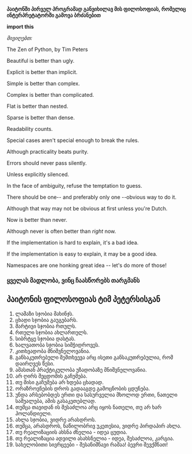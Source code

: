 **პაიტონში პირველ პროგრამად განვიხილავ მის ფილოსოფიას, რომელიც ინტერპრეტატორში გამოვა ბრძანებით**

**import this**

*მივიღებთ:* 

The Zen of Python, by Tim Peters

Beautiful is better than ugly.

Explicit is better than implicit.

Simple is better than complex.

Complex is better than complicated.

Flat is better than nested.

Sparse is better than dense.

Readability counts.

Special cases aren't special enough to break the rules.

Although practicality beats purity.

Errors should never pass silently.

Unless explicitly silenced.

In the face of ambiguity, refuse the temptation to guess.

There should be one-- and preferably only one --obvious way to do it.

Although that way may not be obvious at first unless you're Dutch.

Now is better than never.

Although never is often better than *right* now.

If the implementation is hard to explain, it's a bad idea.

If the implementation is easy to explain, it may be a good idea.

Namespaces are one honking great idea -- let's do more of those!

### ყველას მადლობა, ვინც ჩაასწორებს თარგმანს

## პაიტონის ფილოსოფიას ტიმ პეტერსისგან

1. ლამაზი სჯობია მახინჯს.
2. ცხადი სჯობია გაუგებარს.
3. მარტივი სჯობია რთულს.
4. რთული სჯობია ახლართულს.
5. სიბრტყე სჯობია დასტას.
6. ხალვათობა სჯობია სიმჭიდროვეს.
7. კითხვადობა მნიშვნელოვანია.
8. განსაკუთრებული შემთხვევა არც ისეთი განსაკუთრებულია, რომ დაირღვეს წესი.
9. ამასთან პრაქტიკულობა უზადობაზე მნიშვნელოვანია.  
10. არ ღირს შეცდომის გაჩუმება.
11. თუ მისი გაჩუმება არ ხდება ცხადად.
12. ორაზროვნების დროს გადააგდე გამოცნობის ცდუნება.
13. უნდა არსებობდეს ერთი და სასურველია მხოლოდ ერთი, ნათელი საშუალება, ამის გასაკეთებლად.
14. თუმცა თავიდან ის შესაძლოა არც იყოს ნათელი, თუ არ ხარ ჰოლანდიელი.
15. ახლა სჯობია, ვიდრე არასდროს.
16. თუმცა, არასდროს, ნაწილობრივ უკეთესია, ვიდრე პირდაპირ ახლა.
17. თუ რეალიზაციის ახსნა ძნელია - იდეა ცუდია.
18. თუ რეალიზაცია ადვილი ასახსნელია - იდეა, შესაძლოა, კარგია.
19. სახელობითი სივრცეები - შესანიშნავი რამაა! ბევრი შევქმნათ!
